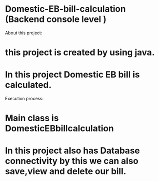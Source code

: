 # Domestic-EB-bill-calculation (Backend console level )
About this project:
# this project is created by using java.
# In this project Domestic EB bill is calculated.

Execution process:
# Main class is DomesticEBbillcalculation
# In this project also has Database connectivity by this we can also save,view and delete our bill.


